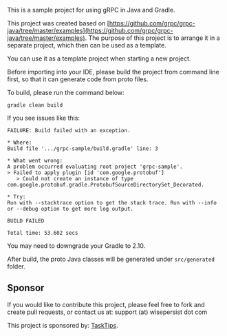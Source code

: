 This is a sample project for using gRPC in Java and Gradle.

This project was created based on [https://github.com/grpc/grpc-java/tree/master/examples](https://github.com/grpc/grpc-java/tree/master/examples). The purpose of this project is to arrange it in a separate project, which then can be used as a template.

You can use it as a template project when starting a new project.

Before importing into your IDE, please build the project from command line first, so that it can generate code from proto files.

To build, please run the command below:

	gradle clean build

If you see issues like this:

```
FAILURE: Build failed with an exception.

* Where:
Build file '.../grpc-sample/build.gradle' line: 3

* What went wrong:
A problem occurred evaluating root project 'grpc-sample'.
> Failed to apply plugin [id 'com.google.protobuf']
   > Could not create an instance of type com.google.protobuf.gradle.ProtobufSourceDirectorySet_Decorated.

* Try:
Run with --stacktrace option to get the stack trace. Run with --info or --debug option to get more log output.

BUILD FAILED

Total time: 53.602 secs
```

You may need to downgrade your Gradle to 2.10.

After build, the proto Java classes will be generated under `src/generated` folder.


## Sponsor

If you would like to contribute this project, please feel free to fork and create pull requests, or contact us at: support (at) wisepersist dot com

This project is sponsored by: [TaskTips](https://task.tips).
